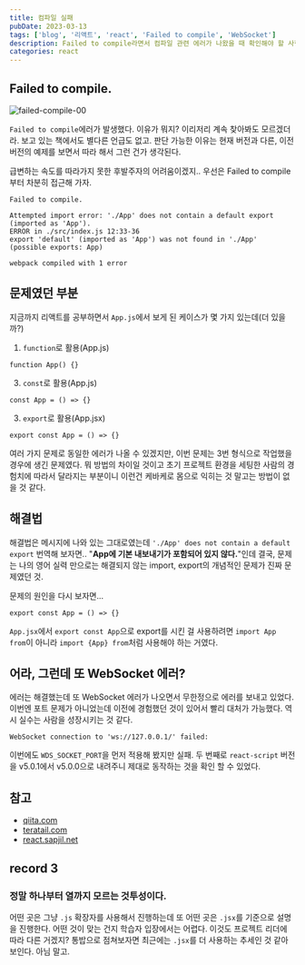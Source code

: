 ```yaml
---
title: 컴파일 실패
pubDate: 2023-03-13
tags: ['blog', '리액트', 'react', 'Failed to compile', 'WebSocket']
description: Failed to compile라면서 컴파일 관련 에러가 나왔을 때 확인해야 할 사항
categories: react
---
```


## Failed to compile.

![failed-compile-00](https://live.staticflickr.com/65535/52744562879_a03f58c97e_z.jpg)

`Failed to compile`에러가 발생했다. 이유가 뭐지? 이리저리 계속 찾아봐도 모르겠더라. 보고 있는 책에서도 별다른 언급도 없고. 판단 가능한 이유는 현재 버전과 다른, 이전 버전의 예제를 보면서 따라 해서 그런 건가 생각된다.

급변하는 속도를 따라가지 못한 후발주자의 어려움이겠지.. 우선은 Failed to compile 부터 차분히 접근해 가자.

```
Failed to compile.

Attempted import error: './App' does not contain a default export (imported as 'App').
ERROR in ./src/index.js 12:33-36
export 'default' (imported as 'App') was not found in './App' (possible exports: App)

webpack compiled with 1 error
```

## 문제였던 부분

지금까지 리액트를 공부하면서 `App.js`에서 보게 된 케이스가 몇 가지 있는데(더 있을까?)

1. `function`로 활용(App.js)

```
function App() {}
```

3. `const`로 활용(App.js)

```
const App = () => {}
```

3. `export`로 활용(App.jsx)

```
export const App = () => {}
```

여러 가지 문제로 동일한 에러가 나올 수 있겠지만, 이번 문제는 3번 형식으로 작업했을 경우에 생긴 문제였다. 뭐 방법의 차이일 것이고 초기 프로젝트 환경을 세팅한 사람의 경험치에 따라서 달라지는 부분이니 이런건 케바케로 몸으로 익히는 것 말고는 방법이 없을 것 같다.

## 해결법

해결법은 메시지에 나와 있는 그대로였는데 `'./App' does not contain a default export`
번역해 보자면.. "**App에 기본 내보내기가 포함되어 있지 않다.**"인데 결국, 문제는 나의 영어 실력 만으로는 해결되지 않는 import, export의 개념적인 문제가 진짜 문제였던 것.

문제의 원인을 다시 보자면...

```
export const App = () => {}
```

`App.jsx`에서 `export const App`으로 export를 시킨 걸 사용하려면 `import App from`이 아니라
`import {App} from`처럼 사용해야 하는 거였다.

## 어라, 그런데 또 WebSocket 에러?

에러는 해결했는데 또 WebSocket 에러가 나오면서 무한정으로 에러를 보내고 있었다.
이번엔 포트 문제가 아니었는데 이전에 경험했던 것이 있어서 빨리 대처가 가능했다.
역시 실수는 사람을 성장시키는 것 같다.

`WebSocket connection to 'ws://127.0.0.1/' failed:`

이번에도 `WDS_SOCKET_PORT`을 먼저 적용해 봤지만 실패. 두 번째로 `react-script` 버전을 v5.0.1에서 v5.0.0으로 내려주니 제대로 동작하는 것을 확인 할 수 있었다.

## 참고

- [qiita.com](https://qiita.com/keita_ogawa/items/356f3f2e7f8679ee5146)
- [teratail.com](https://teratail.com/questions/332113)
- [react.sapjil.net](/port-error/)

## record 3

### 정말 하나부터 열까지 모르는 것투성이다.

어떤 곳은 그냥 `.js` 확장자를 사용해서 진행하는데 또 어떤 곳은 `.jsx`를 기준으로 설명을 진행한다. 어떤 것이 맞는 건지 학습자 입장에서는 어렵다. 이것도 프로젝트 리더에 따라 다른 거겠지? 통밥으로 점쳐보자면 최근에는 `.jsx`를 더 사용하는 추세인 것 같아 보인다. 아님 말고.
